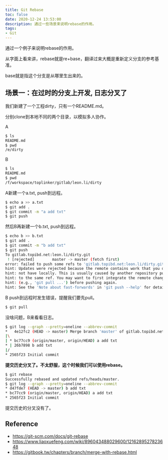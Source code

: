 ```yaml
---
title: Git Rebase
toc: false
date: 2020-12-24 13:53:00
description: 通过一些场景来说明rebase的作用。
tags:
- Git
---
```


通过一个例子来说明rebase的作用。

从字面上看来讲，rebase就是re+base，翻译过来大概是重新定义分支的参考基准。

base就是指这个分支是从哪里生出来的。

## 场景一：在过时的分支上开发, 日志分叉了

我们新建了一个工程dirty，只有一个README.md。

分别clone到本地不同的两个目录，以模拟多人协作。

A

```bash
$ ls
README.md
$ pwd
/e/dirty
```
B
```bash
$ ls
README.md
$ pwd
/f/workspace/toplinker/gitlab/leon.li/dirty
```

A新建一个a.txt, push到远程。

```bash
$ echo a >> a.txt
$ git add .
$ git commit -m "a add txt"
$ git push
```

然后B再新建一个b.txt, push到远程。

```bash
$ echo b >> b.txt
$ git add .
$ git commit -m "b add txt"
$ git push
To gitlab.topibd.net:leon.li/dirty.git
 ! [rejected]        master -> master (fetch first)
error: failed to push some refs to 'gitlab.topibd.net:leon.li/dirty.git'
hint: Updates were rejected because the remote contains work that you do
hint: not have locally. This is usually caused by another repository pushing
hint: to the same ref. You may want to first integrate the remote changes
hint: (e.g., 'git pull ...') before pushing again.
hint: See the 'Note about fast-forwards' in 'git push --help' for details.
```

B push到远程时发生错误，提醒我们要先pull。

```bash
$ git pull
```

没啥问题，B来看看日志。

```bash
$ git log --graph --pretty=oneline --abbrev-commit
*   4e12fc2 (HEAD -> master) Merge branch 'master' of gitlab.topibd.net:leon.li/dirty
|\
| * bc77cc9 (origin/master, origin/HEAD) a add txt
* | 26b7898 b add txt
|/
* 2565f23 Initial commit
```

**提交历史分叉了。不太舒服，这个时候我们可以使用rebase。**

```bash
$ git rebase
Successfully rebased and updated refs/heads/master.
$ git log --graph --pretty=oneline --abbrev-commit
* d47fde7 (HEAD -> master) b add txt
* bc77cc9 (origin/master, origin/HEAD) a add txt
* 2565f23 Initial commit
```

提交历史的分叉没有了。

## Reference

- https://git-scm.com/docs/git-rebase
- https://www.liaoxuefeng.com/wiki/896043488029600/1216289527823648
- https://gitbook.tw/chapters/branch/merge-with-rebase.html

